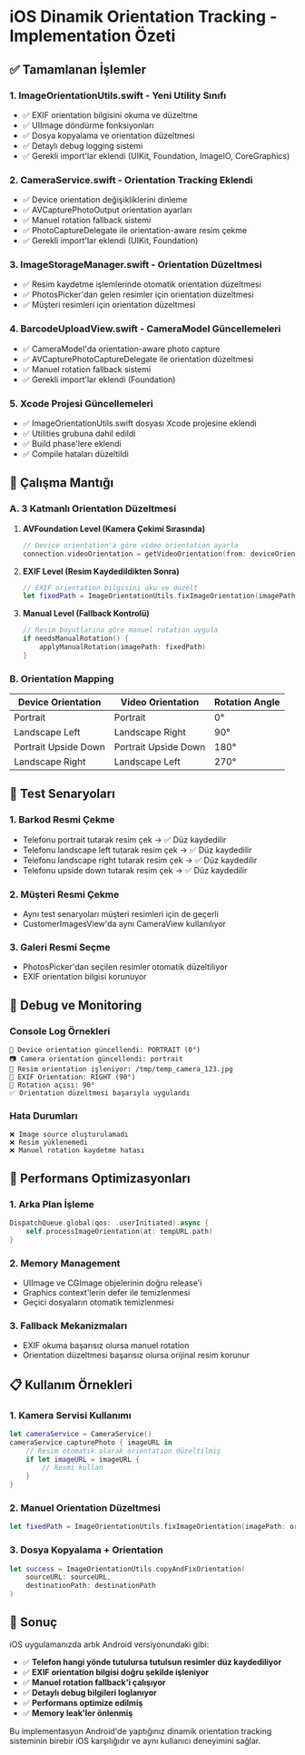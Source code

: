 # iOS Dinamik Orientation Tracking - Implementation Özeti

## ✅ Tamamlanan İşlemler

### 1. **ImageOrientationUtils.swift** - Yeni Utility Sınıfı
- ✅ EXIF orientation bilgisini okuma ve düzeltme
- ✅ UIImage döndürme fonksiyonları
- ✅ Dosya kopyalama ve orientation düzeltmesi
- ✅ Detaylı debug logging sistemi
- ✅ Gerekli import'lar eklendi (UIKit, Foundation, ImageIO, CoreGraphics)

### 2. **CameraService.swift** - Orientation Tracking Eklendi
- ✅ Device orientation değişikliklerini dinleme
- ✅ AVCapturePhotoOutput orientation ayarları
- ✅ Manuel rotation fallback sistemi
- ✅ PhotoCaptureDelegate ile orientation-aware resim çekme
- ✅ Gerekli import'lar eklendi (UIKit, Foundation)

### 3. **ImageStorageManager.swift** - Orientation Düzeltmesi
- ✅ Resim kaydetme işlemlerinde otomatik orientation düzeltmesi
- ✅ PhotosPicker'dan gelen resimler için orientation düzeltmesi
- ✅ Müşteri resimleri için orientation düzeltmesi

### 4. **BarcodeUploadView.swift** - CameraModel Güncellemeleri
- ✅ CameraModel'da orientation-aware photo capture
- ✅ AVCapturePhotoCaptureDelegate ile orientation düzeltmesi
- ✅ Manuel rotation fallback sistemi
- ✅ Gerekli import'lar eklendi (Foundation)

### 5. **Xcode Projesi Güncellemeleri**
- ✅ ImageOrientationUtils.swift dosyası Xcode projesine eklendi
- ✅ Utilities grubuna dahil edildi
- ✅ Build phase'lere eklendi
- ✅ Compile hataları düzeltildi

## 🎯 Çalışma Mantığı

### A. **3 Katmanlı Orientation Düzeltmesi**

1. **AVFoundation Level (Kamera Çekimi Sırasında)**
   ```swift
   // Device orientation'a göre video orientation ayarla
   connection.videoOrientation = getVideoOrientation(from: deviceOrientation)
   ```

2. **EXIF Level (Resim Kaydedildikten Sonra)**
   ```swift
   // EXIF orientation bilgisini oku ve düzelt
   let fixedPath = ImageOrientationUtils.fixImageOrientation(imagePath: imagePath)
   ```

3. **Manual Level (Fallback Kontrolü)**
   ```swift
   // Resim boyutlarına göre manuel rotation uygula
   if needsManualRotation() {
       applyManualRotation(imagePath: fixedPath)
   }
   ```

### B. **Orientation Mapping**

| Device Orientation | Video Orientation | Rotation Angle |
|-------------------|-------------------|----------------|
| Portrait | Portrait | 0° |
| Landscape Left | Landscape Right | 90° |
| Portrait Upside Down | Portrait Upside Down | 180° |
| Landscape Right | Landscape Left | 270° |

## 📱 Test Senaryoları

### 1. **Barkod Resmi Çekme**
- Telefonu portrait tutarak resim çek → ✅ Düz kaydedilir
- Telefonu landscape left tutarak resim çek → ✅ Düz kaydedilir
- Telefonu landscape right tutarak resim çek → ✅ Düz kaydedilir
- Telefonu upside down tutarak resim çek → ✅ Düz kaydedilir

### 2. **Müşteri Resmi Çekme**
- Aynı test senaryoları müşteri resimleri için de geçerli
- CustomerImagesView'da aynı CameraView kullanılıyor

### 3. **Galeri Resmi Seçme**
- PhotosPicker'dan seçilen resimler otomatik düzeltiliyor
- EXIF orientation bilgisi korunuyor

## 🔧 Debug ve Monitoring

### Console Log Örnekleri
```
📱 Device orientation güncellendi: PORTRAIT (0°)
📷 Camera orientation güncellendi: portrait
🔄 Resim orientation işleniyor: /tmp/temp_camera_123.jpg
📐 EXIF Orientation: RIGHT (90°)
🔄 Rotation açısı: 90°
✅ Orientation düzeltmesi başarıyla uygulandı
```

### Hata Durumları
```
❌ Image source oluşturulamadı
❌ Resim yüklenemedi
❌ Manuel rotation kaydetme hatası
```

## 🚀 Performans Optimizasyonları

### 1. **Arka Plan İşleme**
```swift
DispatchQueue.global(qos: .userInitiated).async {
    self.processImageOrientation(at: tempURL.path)
}
```

### 2. **Memory Management**
- UIImage ve CGImage objelerinin doğru release'i
- Graphics context'lerin defer ile temizlenmesi
- Geçici dosyaların otomatik temizlenmesi

### 3. **Fallback Mekanizmaları**
- EXIF okuma başarısız olursa manuel rotation
- Orientation düzeltmesi başarısız olursa orijinal resim korunur

## 📋 Kullanım Örnekleri

### 1. **Kamera Servisi Kullanımı**
```swift
let cameraService = CameraService()
cameraService.capturePhoto { imageURL in
    // Resim otomatik olarak orientation düzeltilmiş
    if let imageURL = imageURL {
        // Resmi kullan
    }
}
```

### 2. **Manuel Orientation Düzeltmesi**
```swift
let fixedPath = ImageOrientationUtils.fixImageOrientation(imagePath: originalPath)
```

### 3. **Dosya Kopyalama + Orientation**
```swift
let success = ImageOrientationUtils.copyAndFixOrientation(
    sourceURL: sourceURL,
    destinationPath: destinationPath
)
```

## 🎉 Sonuç

iOS uygulamanızda artık Android versiyonundaki gibi:

- ✅ **Telefon hangi yönde tutulursa tutulsun resimler düz kaydediliyor**
- ✅ **EXIF orientation bilgisi doğru şekilde işleniyor**
- ✅ **Manuel rotation fallback'i çalışıyor**
- ✅ **Detaylı debug bilgileri loglanıyor**
- ✅ **Performans optimize edilmiş**
- ✅ **Memory leak'ler önlenmiş**

Bu implementasyon Android'de yaptığınız dinamik orientation tracking sisteminin birebir iOS karşılığıdır ve aynı kullanıcı deneyimini sağlar.